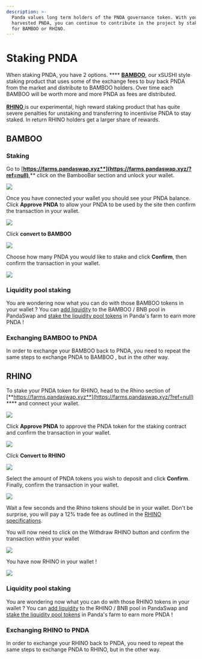 ```yaml
---
description: >-
  Panda values long term holders of the PNDA governance token. With your
  harvested PNDA, you can continue to contribute in the project by staking PNDA
  for BAMBOO or RHINO.
---
```


# Staking PNDA

When staking PNDA, you have 2 options. **** [**BAMBOO**](https://docs.bao.finance/franchises/panda/items-and-creatures/items#a1ba), our xSUSHI style staking product that uses some of the exchange fees to buy back PNDA from the market and distribute to BAMBOO holders. Over time each BAMBOO will be worth more and more PNDA as fees are distributed. \
\
[**RHINO** ](https://docs.bao.finance/franchises/panda/items-and-creatures/creatures#8766)is our experimental, high reward staking product that has quite severe penalties for unstaking and transferring to incentivise PNDA to stay staked. In return RHINO holders get a larger share of rewards.

## BAMBOO

### Staking

Go to [**https://farms.pandaswap.xyz**](https://farms.pandaswap.xyz/?ref=null)**,** click on the BambooBar section and unlock your wallet.&#x20;

![](../../.gitbook/assets/BambooConnect.png)

Once you have connected your wallet you should see your PNDA balance. Click **Approve PNDA** to allow your PNDA to be used by the site then confirm the transaction in your wallet.

![](<../../.gitbook/assets/image (55).png>)

&#x20;Click **convert to BAMBOO**

![](<../../.gitbook/assets/image (81).png>)

Choose how many PNDA you would like to stake and click **Confirm**, then confirm the transaction in your wallet.

![](<../../.gitbook/assets/image (109).png>)

### Liquidity pool staking

You are wondering now what you can do with those BAMBOO tokens in your wallet ? You can [add liquidity](https://docs.bao.finance/guides/binance-smart-chain/add-liquidity-to-pandaswap) to the BAMBOO / BNB pool in PandaSwap and [stake the liquidity pool tokens](https://docs.bao.finance/guides/binance-smart-chain/stake-panda-lp-on-pandaswap) in Panda's farm to earn more PNDA !

### Exchanging BAMBOO to PNDA

In order to exchange your BAMBOO back to PNDA, you need to repeat the same steps to exchange PNDA to BAMBOO , but in the other way.

## RHINO

To stake your PNDA token for RHINO, head to the Rhino section of [**https://farms.pandaswap.xyz**](https://farms.pandaswap.xyz/?ref=null) **** and connect your wallet.

![](../../.gitbook/assets/RhinoConnect.png)

Click **Approve PNDA** to approve the PNDA token for the staking contract and confirm the transaction in your wallet.

![](../../.gitbook/assets/RhinoApprove.png)

Click **Convert to RHINO**&#x20;

![](<../../.gitbook/assets/RhinoDeposit (1).png>)

Select the amount of PNDA tokens you wish to deposit and click **Confirm**. Finally, confirm the transaction in your wallet.

![](../../.gitbook/assets/RhinoSwap.png)

Wait a few seconds and the Rhino tokens should be in your wallet. Don't be surprise, you will pay a 12% trade fee as outlined in the [RHINO specifications](https://docs.bao.finance/franchises/panda/items-and-creatures/creatures#8766).

You will now need to click on the Withdraw RHINO button and confirm the transaction within your wallet

![](../../.gitbook/assets/RhinoWithdraw.png)

You have now RHINO in your wallet !

![](../../.gitbook/assets/RhinoConfirm.png)

### Liquidity pool staking

You are wondering now what you can do with those RHINO tokens in your wallet ? You can [add liquidity](https://docs.bao.finance/guides/binance-smart-chain/add-liquidity-to-pandaswap) to the RHINO / BNB pool in PandaSwap and [stake the liquidity pool tokens](https://docs.bao.finance/guides/binance-smart-chain/stake-panda-lp-on-pandaswap) in Panda's farm to earn more PNDA !

### Exchanging RHINO to PNDA

In order to exchange your RHINO back to PNDA, you need to repeat the same steps to exchange PNDA to RHINO, but in the other way.
